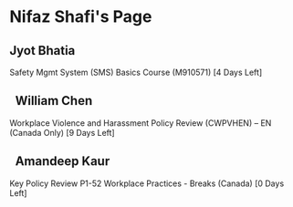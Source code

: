 Nifaz Shafi's Page
==================

Jyot Bhatia
-----------


Safety Mgmt System (SMS) Basics Course (M910571) [4 Days Left]

  William Chen
------------


Workplace Violence and Harassment Policy Review (CWPVHEN) – EN (Canada Only) [9 Days Left]

  Amandeep Kaur
-------------


Key Policy Review P1-52 Workplace Practices - Breaks (Canada) [0 Days Left]

  